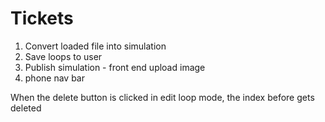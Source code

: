 # Tickets

1. Convert loaded file into simulation
2. Save loops to user
3. Publish simulation - front end upload image
4. phone nav bar

When the delete button is clicked in edit loop mode, the index before gets deleted
